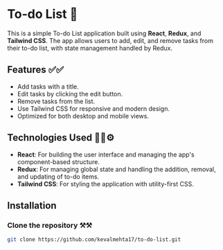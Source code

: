 # To-do List 📝

This is a simple To-do List application built using **React**, **Redux**, and **Tailwind CSS**. The app allows users to add, edit, and remove tasks from their to-do list, with state management handled by Redux.

## Features ✅✅

- Add tasks with a title.
- Edit tasks by clicking the edit button.
- Remove tasks from the list.
- Use Tailwind CSS for responsive and modern design.
- Optimized for both desktop and mobile views.

## Technologies Used 👩‍💻⚙️

- **React**: For building the user interface and managing the app's component-based structure.
- **Redux**: For managing global state and handling the addition, removal, and updating of to-do items.
- **Tailwind CSS**: For styling the application with utility-first CSS.

## Installation

### Clone the repository ⚒️⚒️

```bash
git clone https://github.com/kevalmehta17/to-do-list.git

